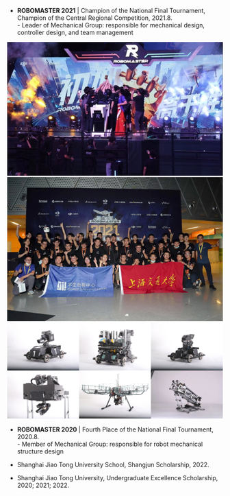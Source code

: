 - <strong>ROBOMASTER 2021</strong> | Champion of the National Final Tournament, Champion of the Central Regional Competition, 2021.8.    
\- Leader of Mechanical Group: responsible for mechanical design, controller design, and team management <strong></strong>  
<div class="paper-image-container">
  <img src="static\assets\awards\rm2021\Final1.jpg" alt="See-Touch-Predict" class="paper-image">
  <img src="static\assets\awards\rm2021\Final2.jpg" alt="See-Touch-Predict" class="paper-image">
  <img src="static\assets\awards\rm2021\pic.png" alt="See-Touch-Predict" class="paper-image">
</div>

- <strong>ROBOMASTER 2020</strong> | Fourth Place of the National Final Tournament, 2020.8.    
\- Member of Mechanical Group: responsible for robot mechanical structure design <strong></strong>  

- Shanghai Jiao Tong University School, Shangjun Scholarship, 2022.

- Shanghai Jiao Tong University, Undergraduate Excellence Scholarship, 2020; 2021; 2022.